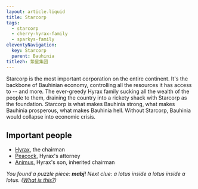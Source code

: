 ```yaml
---
layout: article.liquid
title: Starcorp
tags:
  - starcorp
  - cherry-hyrax-family
  - sparkys-family
eleventyNavigation:
  key: Starcorp
  parent: Bauhinia
titlezh: 繁星集团
---
```


Starcorp is the most important corporation on the entire continent. It's the backbone of Bauhinian economy, controlling all the resources it has access to -- and more. The ever-greedy Hyrax family sucking all the wealth of the people to them, draining the country into a rickety shack with Starcorp as the foundation. Starcorp is what makes Bauhinia strong, what makes Bauhinia prosperous, what makes Bauhinia hell. Without Starcorp, Bauhinia would collapse into economic crisis.

## Important people

- [Hyrax](/characters/hyrax/), the chairman
- [Peacock](/characters/peacock/), Hyrax's attorney
- [Animus](/characters/animus/), Hyrax's son, inherited chairman

*You found a puzzle piece: **mabj**! Next clue: a lotus inside a lotus inside a lotus. ([What is this?](/fun/hunt/))*
